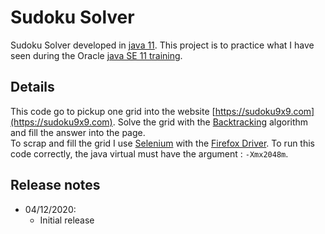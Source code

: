 Sudoku Solver
=================
Sudoku Solver developed in [java 11](https://www.oracle.com/fr/java/technologies/javase-downloads.html#JDK11). 
This project is to practice what I have seen during the Oracle [java SE 11 training](http://learn.oracle.com/ols/learning-path/java-se-11-developer/40805/79141).

Details
-----------------
This code go to pickup one grid into the website  [https://sudoku9x9.com](https://sudoku9x9.com).
Solve the grid with the [Backtracking](https://en.wikipedia.org/wiki/Backtracking) algorithm and fill the answer into the page.<br/>
To scrap and fill the grid I use [Selenium](https://www.selenium.dev/documentation/en/) with the [Firefox Driver](https://github.com/mozilla/geckodriver/releases). 
To run this code correctly, the java virtual must have the argument : `-Xmx2048m`.

Release notes
-----------------
-   04/12/2020:
    -   Initial release